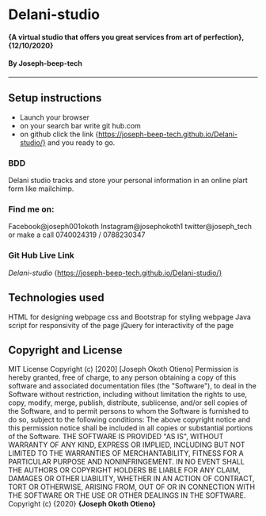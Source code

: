 # Delani-studio
#### {A virtual studio that offers you great services from art of perfection}, {12/10/2020}
#### By **Joseph-beep-tech**     
---
## Setup instructions
* Launch your browser
* on your search bar  write git hub.com
* on github click the link {https://joseph-beep-tech.github.io/Delani-studio/}  and you ready to go.
### BDD 
Delani studio tracks and store your personal information in an online plart form like mailchimp.
### Find me on:
Facebook@joseph001okoth
Instagram@josephokoth1
twitter@joseph_tech
or make a call 0740024319 / 0788230347
### Git Hub Live Link
*Delani-studio*
{https://joseph-beep-tech.github.io/Delani-studio/}
 ## Technologies used
 HTML for designing webpage
 css and Bootstrap for styling webpage
 Java script for responsivity of the page
 jQuery for interactivity of the page
## Copyright and License
MIT License
Copyright (c) [2020] [Joseph Okoth Otieno]
Permission is hereby granted, free of charge, to any person obtaining a copy
of this software and associated documentation files (the "Software"), to deal
in the Software without restriction, including without limitation the rights
to use, copy, modify, merge, publish, distribute, sublicense, and/or sell
copies of the Software, and to permit persons to whom the Software is
furnished to do so, subject to the following conditions:
The above copyright notice and this permission notice shall be included in all
copies or substantial portions of the Software.
THE SOFTWARE IS PROVIDED "AS IS", WITHOUT WARRANTY OF ANY KIND, EXPRESS OR
IMPLIED, INCLUDING BUT NOT LIMITED TO THE WARRANTIES OF MERCHANTABILITY,
FITNESS FOR A PARTICULAR PURPOSE AND NONINFRINGEMENT. IN NO EVENT SHALL THE
AUTHORS OR COPYRIGHT HOLDERS BE LIABLE FOR ANY CLAIM, DAMAGES OR OTHER
LIABILITY, WHETHER IN AN ACTION OF CONTRACT, TORT OR OTHERWISE, ARISING FROM,
OUT OF OR IN CONNECTION WITH THE SOFTWARE OR THE USE OR OTHER DEALINGS IN THE
SOFTWARE.
Copyright (c) {2020} **{Joseph Okoth Otieno}**
